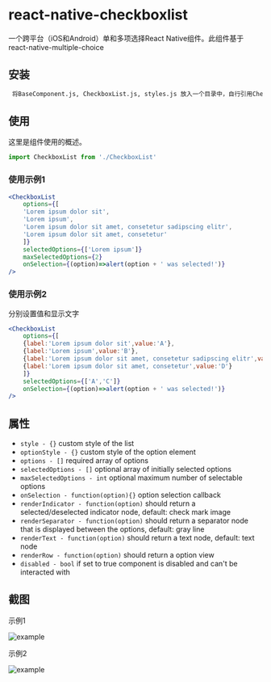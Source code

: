# react-native-checkboxlist
一个跨平台（iOS和Android）单和多项选择React Native组件。此组件基于react-native-multiple-choice
## 安装

```sh
 将BaseComponent.js, CheckboxList.js, styles.js 放入一个目录中，自行引用CheckboxList.js,进行使用。
```

## 使用

这里是组件使用的概述。
```jsx
import CheckboxList from './CheckboxList'
```
### 使用示例1
```jsx
<CheckboxList
    options={[
    'Lorem ipsum dolor sit',
    'Lorem ipsum',
    'Lorem ipsum dolor sit amet, consetetur sadipscing elitr',
    'Lorem ipsum dolor sit amet, consetetur'
    ]}
    selectedOptions={['Lorem ipsum']}
    maxSelectedOptions={2}
    onSelection={(option)=>alert(option + ' was selected!')}
/>
```
### 使用示例2
分别设置值和显示文字
```jsx
<CheckboxList
    options={[
    {label:'Lorem ipsum dolor sit',value:'A'},
    {label:'Lorem ipsum',value:'B'},
    {label:'Lorem ipsum dolor sit amet, consetetur sadipscing elitr',value:'C'},
    {label:'Lorem ipsum dolor sit amet, consetetur',value:'D'}
    ]}
    selectedOptions={['A','C']}
    onSelection={(option)=>alert(option + ' was selected!')}
/>
```
## 属性

* `style - {}` custom style of the list
* `optionStyle - {}` custom style of the option element
* `options - []` required array of options
* `selectedOptions - []` optional array of initially selected options
* `maxSelectedOptions - int` optional maximum number of selectable options
* `onSelection - function(option){}` option selection callback
* `renderIndicator - function(option)` should return a selected/deselected indicator node, default: check mark image
* `renderSeparator - function(option)` should return a separator node that is displayed between the options, default: gray line
* `renderText - function(option)` should return a text node, default: text node
* `renderRow - function(option)` should return a option view
* `disabled - bool` if set to true component is disabled and can't be interacted with

## 截图
示例1

![example](https://github.com/ribuluo000/react-native-checkboxlist/blob/master/assets/images/screenshot02.png?raw=true)

示例2

![example](https://github.com/ribuluo000/react-native-checkboxlist/blob/master/assets/images/screenshot01.png?raw=true)





